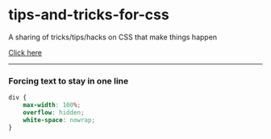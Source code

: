 # tips-and-tricks-for-css
A sharing of tricks/tips/hacks on CSS that make things happen

[Click here](https://sebastianlzy.github.io/readings-tips-and-tricks-for-css)

---
### Forcing text to stay in one line
``` css
div {
    max-width: 100%;
    overflow: hidden;
    white-space: nowrap;
}
```
